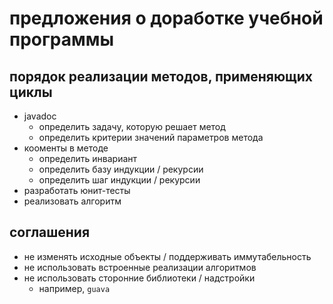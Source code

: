 # предложения о доработке учебной программы

## порядок реализации методов, применяющих циклы
- javadoc
  - определить задачу, которую решает метод
  - определить критерии значений параметров метода
- кооменты в методе
  - определить инвариант
  - определить базу индукции / рекурсии
  - определить шаг индукции / рекурсии
- разработать юнит-тесты
- реализовать алгоритм

## соглашения
- не изменять исходные объекты / поддерживать иммутабельность
- не использовать встроенные реализации алгоритмов
- не использовать сторонние библиотеки / надстройки
  - например, `guava`